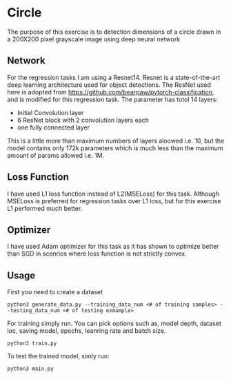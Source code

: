 # Circle
The purpose of this exercise is to detection dimensions of a circle drawn in a 200X200 pixel grayscale image using deep neural network

## Network 

For the regression tasks I am using a Resnet14. Resnet is a state-of-the-art deep learning architecture used for object detections. The ResNet used here is adopted from https://github.com/bearpaw/pytorch-classification, and is modified for this regression task. The parameter has totol 14 layers: 
  * Initial Convolution layer
  * 6 ResNet block with 2 convolution layers each
  * one fully connected layer
  
This is a little more than maximum numbers of layers aloowed i.e. 10, but the model contains only 172k parameters which is much less than the maximum amount of params allowed i.e. 1M. 

## Loss Function

I have used L1 loss function instead of L2(MSELoss) for this task. Although MSELoss is preferred for regression tasks over L1 loss, but for this exercise L1 performed much better. 

## Optimizer 

I have used Adam optimizer for this task as it has shown to optimize better than SGD in scenrios where loss function is not strictly convex. 

## Usage

First you need to create a dataset 
```
python3 generate_data.py --training_data_num <# of training samples> --testing_data_num <# of testing exmample>
```
For training simply run. You can pick options such as, model depth, dataset loc, saving model, epochs, leanring rate and batch size.
```
python3 train.py
```
To test the trained model, simly run: 
```
python3 main.py
```

